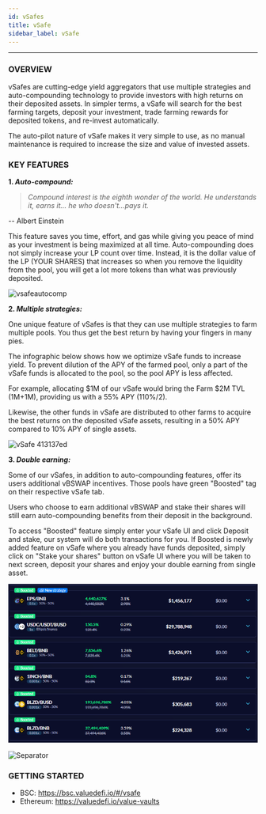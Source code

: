```yaml
---
id: vSafes
title: vSafe
sidebar_label: vSafe
---
```


---


### OVERVIEW

vSafes are cutting-edge yield aggregators that use multiple strategies and auto-compounding technology to provide investors with high returns on their deposited assets. In simpler terms, a vSafe will search for the best farming targets, deposit your investment, trade farming rewards for deposited tokens, and re-invest automatically. 

The auto-pilot nature of vSafe makes it very simple to use, as no manual maintenance is required to increase the size and value of invested assets.  


### KEY FEATURES
   **1. _Auto-compound:_**  


> _Compound interest is the eighth wonder of the world. He understands it, earns it... he who doesn't...pays it._

-- Albert Einstein

This feature saves you time, effort, and gas while giving you peace of mind as your investment is being maximized at all time. Auto-compounding does not simply increase your LP count over time.  Instead, it is the dollar value of the LP (YOUR SHARES) that increases so when you remove the liquidity from the pool, you will get a lot more tokens than what was previously deposited.

![vsafeautocomp](https://user-images.githubusercontent.com/78454114/109442271-55e9bb00-79fd-11eb-9c78-56970b474446.png)


   **2. _Multiple strategies:_**  

One unique feature of vSafes is that they can use multiple strategies to farm multiple pools. You thus get the best return by having your fingers in many pies.
  
The infographic below shows how we optimize vSafe funds to increase yield. To prevent dilution of the APY of the farmed pool, only a part of the vSafe funds is allocated to the pool, so the pool APY is less affected.

For example, allocating $1M of our vSafe would bring the Farm $2M TVL (1M+1M), providing us with a 55% APY (110%/2).

Likewise, the other funds in vSafe are distributed to other farms to acquire the best returns on the deposited vSafe assets, resulting in a 50% APY compared to 10% APY of single assets.

![vSafe 413137ed](https://user-images.githubusercontent.com/78454114/109452516-7d4c8200-7a15-11eb-89f3-66c0c2eaede6.png)

   **3. _Double earning:_**

Some of our vSafes, in addition to auto-compounding features, offer its users additional vBSWAP incentives. Those pools have green "Boosted" tag on their respective vSafe tab.

Users who choose to earn additional vBSWAP and stake their shares will still earn auto-compounding benefits from their deposit in the background.

To access "Boosted" feature simply enter your vSafe UI and click Deposit and stake, our system will do both transactions for you. 
If Boosted is newly added feature on vSafe where you already have funds deposited, simply click on "Stake your shares" button on vSafe UI where you will be taken to next screen, deposit your shares and enjoy your double earning from single asset.

![vsafevshares](../img/Vsafeshares.png)

![Separator](../img/seperator.png)

### GETTING STARTED
- BSC: https://bsc.valuedefi.io/#/vsafe
- Ethereum: https://valuedefi.io/value-vaults  



